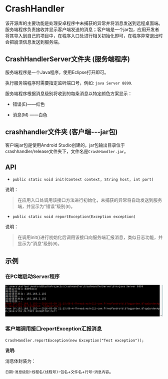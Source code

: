 # CrashHandler

该开源库的主要功能是处理安卓程序中未捕获的异常并将消息发送到远程桌面端。服务端程序负责接收并显示客户端发送的消息；客户端是一个jar包，应用开发者将其导入到自己的项目中，在程序入口处进行相关初始化即可，在程序异常退出时会把崩溃信息发送到服务端。


## CrashHandlerServer文件夹 (服务端程序)

服务端程序是一个Java程序，使用Eclipse打开即可。

执行服务端程序时需要指定监听端口号，例如: `java Server 8899`.

服务端程序根据消息级别将收到的每条消息以特定颜色方案显示：

- 错误(E)——红色

- 消息(M) ——白色

## crashhandler文件夹 (客户端---jar包)

客户端jar包是使用Android Studio创建的，jar包输出目录位于crashhandler/release文件夹下，文件名是`CrashHandler.jar`。


## API

- `public static void init(Context context, String host, int port)`

说明：

> 在应用入口处调用该接口方法进行初始化，未捕获的异常将自动发送到服务端，并显示为“错误”级别(`E`)。

- `public static void reportException(Exception exception)`

说明：

> 在调用init()进行初始化后调用该接口向服务端汇报消息，类似日志功能，并显示为“消息”级别(`M`)。


## 示例

### 在PC端启动Server程序

![server_screenshot](crashhandler_server.png)


### 客户端调用接口reportException汇报消息

`CrashHandler.reportException(new Exception("Test exception"));`

**说明:**

消息体封装为：

`日期`-`消息级别`-`线程名(线程号)`-`包名`+`文件名`+`行号`-`消息内容`。
